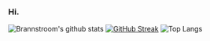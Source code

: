 ### Hi.



![Brannstroom's github stats](https://github-readme-stats.vercel.app/api?username=Brannstroom&theme=vision-friendly-dark&show_icons=true&count_private=true)
[![GitHub Streak](http://github-readme-streak-stats.herokuapp.com?user=Brannstroom&theme=vision-friendly-dark)](https://git.io/streak-stats)
![Top Langs](https://github-readme-stats.vercel.app/api/top-langs/?username=Brannstroom&show_icons=true&theme=vision-friendly-dark)

